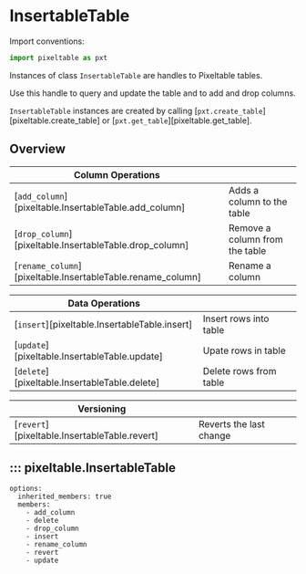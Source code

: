 # InsertableTable

Import conventions:
```python
import pixeltable as pxt
```

Instances of class `InsertableTable` are handles to Pixeltable tables.

Use this handle to query and update the table and to add and drop columns.

`InsertableTable` instances are created by calling [`pxt.create_table`][pixeltable.create_table]
or [`pxt.get_table`][pixeltable.get_table].

## Overview
| Column Operations                                           |                               |
|-------------------------------------------------------------|-------------------------------|
| [`add_column`][pixeltable.InsertableTable.add_column]       | Adds a column to the table    |
| [`drop_column`][pixeltable.InsertableTable.drop_column]     | Remove a column from the table |
| [`rename_column`][pixeltable.InsertableTable.rename_column] | Rename a column               |

| Data Operations                               |                        |
|-----------------------------------------------|------------------------|
| [`insert`][pixeltable.InsertableTable.insert] | Insert rows into table |
| [`update`][pixeltable.InsertableTable.update] | Upate rows in table    |
| [`delete`][pixeltable.InsertableTable.delete] | Delete rows from table |

| Versioning                                    |                         |
|-----------------------------------------------|-------------------------|
| [`revert`][pixeltable.InsertableTable.revert] | Reverts the last change |

## ::: pixeltable.InsertableTable
    options:
      inherited_members: true
      members:
        - add_column
        - delete
        - drop_column
        - insert
        - rename_column
        - revert
        - update
